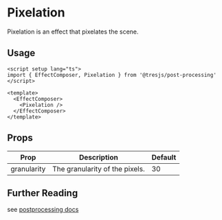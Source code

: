 # Pixelation

<DocsDemo>
  <PixelationDemo />
</DocsDemo>

Pixelation is an effect that pixelates the scene.

## Usage

```vue
<script setup lang="ts">
import { EffectComposer, Pixelation } from '@tresjs/post-processing'
</script>

<template>
  <EffectComposer>
    <Pixelation />
  </EffectComposer>
</template>
```

## Props

| Prop        | Description                    | Default |
| ----------- | ------------------------------ | ------- |
| granularity | The granularity of the pixels. | 30      |

## Further Reading
see [postprocessing docs](https://pmndrs.github.io/postprocessing/public/docs/class/src/effects/PixelationEffect.js~PixelationEffect.html)
